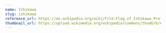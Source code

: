 ```yaml
---
name: Ishikawa
slug: ishikawa
reference_url: https://en.wikipedia.org/wiki/File:Flag_of_Ishikawa_Prefecture.svg
thumbnail_url: https://upload.wikimedia.org/wikipedia/commons/thumb/6/6a/Flag_of_Ishikawa_Prefecture.svg/120px-Flag_of_Ishikawa_Prefecture.svg.png
---
```

